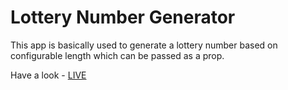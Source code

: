 # Lottery Number Generator

This app is basically used to generate a lottery number based on configurable length which can be passed as a prop.

Have a look - [LIVE](https://master--adorable-belekoy-02df21.netlify.app/)
